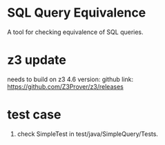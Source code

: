 # SQL Query Equivalence
A tool for checking equivalence of SQL queries.

# z3 update
needs to build on z3 4.6 version:
github link: https://github.com/Z3Prover/z3/releases

# test case
1. check SimpleTest in test/java/SimpleQuery/Tests.
